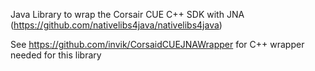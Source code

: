 Java Library to wrap the Corsair CUE C++ SDK with JNA (https://github.com/nativelibs4java/nativelibs4java)

See https://github.com/invik/CorsaidCUEJNAWrapper for C++ wrapper needed for this library
